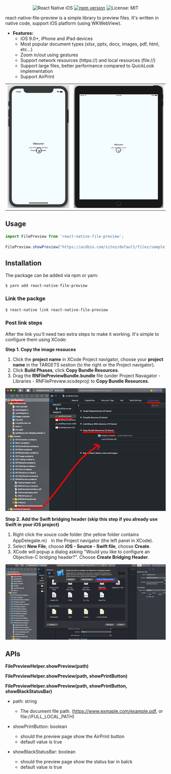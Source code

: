 
<p align="center">
<img src="https://img.shields.io/badge/platform-react--native%20%5Bios%5D-blue.svg" alt="React Native iOS" />
<a href="https://www.npmjs.com/package/react-native-file-preview"><img src="https://img.shields.io/npm/v/react-native-file-preview.svg?style=flat-square" alt="npm version" /></a>
<img src="http://img.shields.io/badge/license-MIT-blue.svg?style=flat" alt="License: MIT" />
</p>


react-native-file-preview is a simple library to preview files. It's written in native code, support iOS platform (using WKWebView).

* **Features:**
  * iOS 9.0+, iPhone and iPad devices
  * Most popular document types (xlsx, pptx, docx, images, pdf, html, etc...)
  * Zoom in/out using gestures
  * Support network resources (https://) and local resources (file://)
  * Support large files, better performance compared to QuickLook implementation
  * Support AirPrint

<table>
  <tr>
    <th>
      <img src="https://github.com/wangrq/react-native-file-preview/raw/master/example/Media/iPhone.gif"/>
    </th>
    <th>
      <img src="https://github.com/wangrq/react-native-file-preview/raw/master/example/Media/iPad.gif"/>
    </th>
  </tr>
</table>



## Usage

```javascript
import FilePreview from 'react-native-file-preview';

FilePreview.showPreview("https://acdbio.com/sites/default/files/sample.ppt");
```



## Installation

The package can be added via npm or yarn:

`$ yarn add react-native-file-preview`

### Link the packge

`$ react-native link react-native-file-preview`

### Post link steps

After the link you'll need two extra steps to make it working. It's simple to configure them using XCode:

**Step 1. Copy the image resouces**
1. Click the **project name** in XCode Project navigator, choose your **project name** in the TARGETS sestion (to the right or the Project navigator).
2. Click **Build Phases**, click **Copy Bundle Resources**.
3. Drag the **RNFilePreviewBundle.bundle** file (under Project Navagator - Libraries - RNFilePreview.xcodeproj) to **Copy Bundle Resources**.



<img src="https://github.com/wangrq/react-native-file-preview/raw/master/example/Media/install_step_1.jpg"/>



**Step 2. Add the Swift bridging header (skip this step if you already use Swift in your iOS project)**

1. Right click the souce code folder (the yellow folder contains AppDelegate.m） in the Project navigator (the left panel in XCode).
2. Select **New File**, choose **iOS - Source - Swift file**, choose **Create**.
3. XCode will popup a dialog asking "Would you like to configure an Objective-C bridging header?". Choose **Create Bridging Header**.



<img src="https://github.com/wangrq/react-native-file-preview/raw/master/example/Media/install_step_2.jpg"/>



## APIs

**FilePreviewHelper.showPreview(path)**

**FilePreviewHelper.showPreview(path, showPrintButton)**

**FilePreviewHelper.showPreview(path, showPrintButton, showBlackStatusBar)**

* path: string
  + The document file path. (https://www.exmaple.com/example.pdf, or file://FULL_LOCAL_PATH)

* showPrintButton: boolean
  + should the preview page show the AirPrint button
  + default value is true

* showBlackStatusBar: boolean
  + should the preview page show the status bar in balck
  + default value is true
